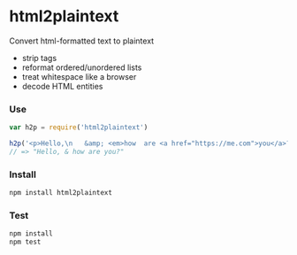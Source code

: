 html2plaintext
==============

Convert html-formatted text to plaintext

- strip tags
- reformat ordered/unordered lists
- treat whitespace like a browser
- decode HTML entities


### Use

```js
var h2p = require('html2plaintext')

h2p('<p>Hello,\n   &amp; <em>how  are <a href="https://me.com">you</a>?</em></p>')
// => "Hello, & how are you?"
```

### Install

```sh
npm install html2plaintext
```

### Test

```sh
npm install
npm test
```
